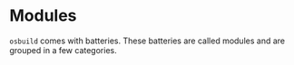 # Modules

`osbuild` comes with batteries. These batteries are called modules and are grouped in a few categories.
